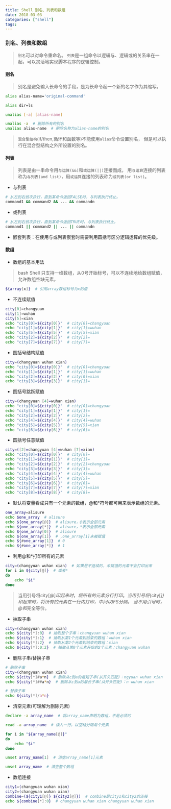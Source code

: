 ```yaml
---
title: Shell 别名、列表和数组
date: 2018-03-03
categories: ["shell"]
tags:
---
```


### 别名、列表和数组

> `别名`可以对命令重命名。
`列表`是一组命令以逻辑与、逻辑或的关系串在一起，可以灵活地实现脚本程序的逻辑控制。


#### 别名

> 别名是避免输入长命令的手段，是为长命令起一个新的名字作为其缩写。


```bash
alias alias-name='original-command'

alias dir=ls
```

```bash
unalias [-a] [alias-name]

unalias -a  # 删除所有的别名
unalias alias-name  # 删除名称为alias-name的别名
```

> `混合型结构`(if/then,循环和函数等)不能使用`alias`命令设置别名，
但是可以执行在混合型结构之外所设置的别名。


#### 列表

> 列表是由一串命令用`与运算(&&)`和`或运算(||)`连接而成，
用`与运算`连接的列表称为`与列表(and list)`，用`或运算`连接的列表称为`或列表(or list)`。

* 与列表
```bash
# 从左到右依次执行，直到某命令返回FALSE时，与列表执行终止。
command1 && command2 && ... && commandn
```

* 或列表
```bash
# 从左到右依次执行，直到某命令返回TRUE时，与列表执行终止。
command1 || command2 || ... || commandn
```

* 嵌套列表：在使用与或列表嵌套时需要利用圆括号区分逻辑运算的优先级。


#### 数组

* 数组的基本用法

> bash Shell 只支持一维数组，从0号开始标号，可以不连续地给数组赋值，允许数组空缺元素。

```bash
${array[x]}  # 引用array数组标号为x的值
```

* 不连续赋值
```bash
city[0]=changyuan
city[1]=wuhan
city[5]=xian
echo "city[0]=${city[0]}"  # city[0]=changyuan
echo "city[1]=${city[1]}"  # city[1]=wuhan
echo "city[5]=${city[5]}"  # city[5]=xian
echo "city[2]=${city[2]}"  # city[2]=
echo "city[7]=${city[7]}"  # city[7]=
```

* 圆括号结构赋值
```bash
city=(changyuan wuhan xian)
echo "city[0]=${city[0]}"  # city[0]=changyuan
echo "city[1]=${city[1]}"  # city[1]=wuhan
echo "city[2]=${city[2]}"  # city[0]=xian
echo "city[3]=${city[3]}"  # city[1]=
```

* 圆括号跳跃赋值
```bash
city=(changyuan [4]=wuhan xian)
echo "city[0]=${city[0]}"  # city[0]=changyuan
echo "city[1]=${city[1]}"  # city[1]=
echo "city[2]=${city[2]}"  # city[2]=
echo "city[4]=${city[4]}"  # city[4]=wuhan
echo "city[5]=${city[5]}"  # city[5]=xian
echo "city[6]=${city[6]}"  # city[6]=
```

* 圆括号任意赋值
```bash
city=([2]=changyuan [4]=wuhan [7]=xian)
echo "city[0]=${city[0]}"  # city[0]=
echo "city[1]=${city[1]}"  # city[1]=
echo "city[2]=${city[2]}"  # city[2]=changyuan
echo "city[3]=${city[3]}"  # city[3]=
echo "city[4]=${city[4]}"  # city[4]=wuhan
echo "city[5]=${city[5]}"  # city[5]=
echo "city[6]=${city[6]}"  # city[6]=
echo "city[7]=${city[7]}"  # city[7]=xian
echo "city[8]=${city[8]}"  # city[8]=
```

* 默认将变量看成只有一个元素的数组，@和*符号都可用来表示数组的元素。
```bash
one_array=alisure
echo $one_array  # alisure
echo ${one_array[@]}  # alisure，@表示全部元素
echo ${one_array[*]}  # alisure，*表示全部元素
echo ${one_array[0]}  # alisure
echo ${one_array[1]}  # ,one_array[1]未被赋值
echo ${#one_array[1]}  # 0
echo ${#one_array[*]}  # 1
```

* 利用@和*打印所有的元素
```bash
city=(changyuan wuhan xian)  # 如果是不连续的，未赋值的元素不会打印出来
for i in ${city[@]}  # 或者*
do
    echo "$i"
done
```

> 当用引号将${city[@]}印起来时，将所有的元素分行打印。
当用引号将${city[*]}印起来时，将所有的元素在一行内打印，中间以IFS分隔。
当不用引号时，@和*完全等价。

* 抽取子串
```bash
city=(changyuan wuhan xian)
echo ${city[*]:0}  # 抽取整个子串：changyuan wuhan xian
echo ${city[*]:1}  # 抽取从第1个元素到结束的数组：wuhan xian
echo ${city[*]:2}  # 抽取从第2个元素到结束的数组：xian
echo ${city[*]:0:2}  # 抽取从第0个元素开始的2个元素：changyuan wuhan
```

* 删除子串/替换子串
```bash
# 删除子串
city=(changyuan wuhan xian)
echo ${city[*]#a*n}  # 删除从c到a的最短子串(从开头匹配)：ngyuan wuhan xian
echo ${city[*]##a*n}  # 删除从c到a的最长子串(从开头匹配)：n wuhan xian

# 替换子串
echo ${city[*]/a*n}
```

* 清空元素(可理解为删除元素)
```bash
declare -a array_name  # 将array_name声明为数组，不是必须的

read -a array_name  # 读入一行，以空格分隔每个元素

for i in "${array_name[@]}"
do 
    echo "$i"
done

unset array_name[1]  # 清空array_name[1]元素

unset array_name  # 清空整个数组
```

* 数组连接
```bash
city1=(changyuan wuhan xian)
city2=(changyuan wuhan xian)
combine=(${city1[@]} ${city2[@]})  # combine是city1和city2的连接
echo ${combine[*]:0}  # changyuan wuhan xian changyuan wuhan xian
```


